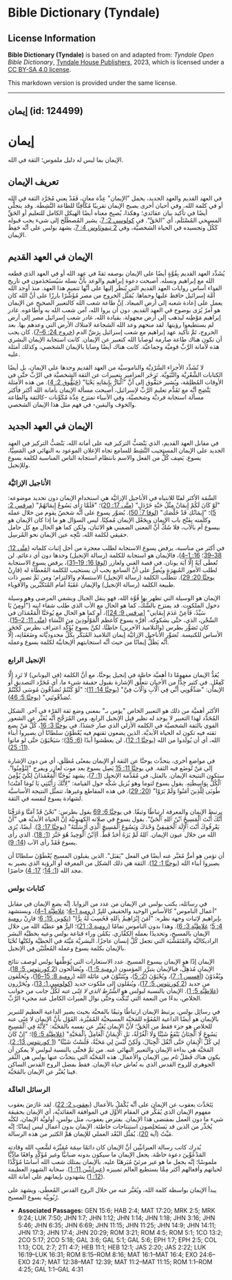 # Bible Dictionary (Tyndale)

## License Information

**Bible Dictionary (Tyndale)** is based on and adapted from: _Tyndale Open Bible Dictionary_, [Tyndale House Publishers](https://tyndaleopenresources.com/), 2023, which is licensed under a [CC BY-SA 4.0 license](https://creativecommons.org/licenses/by-sa/4.0/legalcode.en).

This markdown version is provided under the same license.



--------------------------------

## إيمان (id: 124499)

إيمان
=====

الإيمان بما ليس له دليل ملموس؛ الثقة في الله.

تعريف الإيمان
-------------

في العهد القديم والعهد الجديد، يحمل "الإيمان" عِدَّة معانٍ، فَقَدْ يعني مُجَرَّد الثقة في الله أو في كلمة الله، وفي أحيان أخرى يصبح الإيمان تقريبًا مُكَافِئًا للطاعة النَّشِطَة. وقد يتجلَّى أيضًا في تأكيد بيان عقائدي؛ وهكذا، يُصبِح معناه أيضًا الهيكل الكامل للتعليم أو الحَقِّ المسيحي المُسْتَلَم، أي "الحَقَّ". في [كولوسي 2: 7](https://ref.ly/Col2:7)، يشير المُصطَلَح إلى شيء يجب قبوله كَكُلٍّ وتجسيده في الحياة الشخصيَّة، وفي [2 تيموثاوس 4: 7](https://ref.ly/2Tim4:7)، يشهد بولس على أنَّه حَفِظَ الإيمان.

الإيمان في العهد القديم
-----------------------

يُشَدِّد العهد القديم بِقُوَّةٍ أيضًا على الإيمان بوصفه ثقةً في عهد الله أو في العهد الذي قطعه الله مع إبراهيم ونسله. أصبحت دعوة إبراهيم والوعد بأنَّ نسله سَيُستَخدَمون في تاريخ الفداء أساس روايات العهد القديم التي يُنظَر إليها على أنَّها تتميم هذا العهد. منذ أوجد الله أُمَّة إسرائيل حافظ عليها وحماها. يُمَثِّل الخروج من مصر مُؤَشِّرًا بارزًا على أنَّ الله كان يعمل على إعادة شعبه إلى أرض الميعاد. إنَّ طاعة شعب الله كالتعبير الصحيح عن الإيمان هو أمرٌ يُرَى بوضوح في العهد القديم. دون أن يروا الله، آمن شعب الله به وأطاعوه. غادر إبراهيم مَوْطِنه ليذهب إلى أرض مجهولة. بقيادة الله، غادر شعب إسرائيل مصر إلى أرض لم يستطيعوا رؤيتها. لقد منحهم وعد الله الشجاعة لامتلاك الأرض التي وعدهم بها. بعد الخروج، تَمَّ تأكيد عهد إبراهيم مع شعب إسرائيل بِرَشِّ الدم ([خروج 24: 6–7](https://ref.ly/Exod24:6-Exod24:7)). كان يجب أن تكون هناك طاعة صارمة لوصايا الله كتعبير عن الإيمان. كانت استجابة الإيمان البشري هذه لأمانة الرَّبِّ قوميَّة وجماعيَّة. كانت هناك أيضًا وصايا بالإيمان الشخصي، وكذلك أمثلة عليه.

لا تُشَدِّد الأجزاء السَّرْدِيَّة والناموسيَّة من العهد القديم وحدها على الإيمان، بل أيضًا الكتابات الشِّعْرِيَّة والنَّبَوِيَّة. تَزخَر المزامير بتعبيرات عن الثقة الشخصيَّة في الرَّبِّ حتَّى في الأوقات المُظلِمَة، ويُشير حَبَقُّوق إلى أنَّ "ٱلْبَارُّ بِإِيمَانِهِ يَحْيَا" ([حَبَقُّوق 2: 4](https://ref.ly/Hab2:4)). من هذه الأمثلة يَتَّضِح أنَّه مع تَقَدُّم تعليم الرَّبِّ لإسرائيل، أصبحت مسألة الإيمان بأمانة الله أكثر فأكثر مسألة استجابة فرديَّة وشخصيَّة، وفي الأنبياء تمتزج عِدَّة مُكَوِّنات \-كالثقة والطاعة والخوف واليقين\- في فهم مثل هذا الإيمان الشخصي.

الإيمان في العهد الجديد
-----------------------

في مقابل العهد القديم، الذي يَنْصَبُّ التركيز فيه على أمانة الله، يَنْصَبُّ التركيز في العهد الجديد على الإيمان المستجيب النَّشِط للسامع تجاه الإعلان الموعود به النهائي في المَسِيَّا، يسوع. يَصِف كُلٌّ من الفعل والاسم بانتظام استجابة الناس المناسبة لكلمة يسوع وللإنجيل.

### الأناجيل الإزائيَّة

السِّمَة الأكثر لفتًا للانتباه في الأناجيل الإزائيَّة هي استخدام الإيمان دون تحديد موضوعه: "لَوْ كَانَ لَكُمْ إِيمَانٌ مِثْلُ حَبَّةِ خَرْدَلٍ" ([متَّى 17: 20](https://ref.ly/Matt17:20))؛ "فَلَمَّا رَأَى يَسُوعُ إِيمَانَهُمْ" ([مرقس 2: 5](https://ref.ly/Mark2:5))؛ "إِيمَانُكِ قَدْ خَلَّصَكِ" ([لوقا 7: 50](https://ref.ly/Luke7:50)). يُصَوَّر يسوع على أنَّه شخصٌ يقوم من خلال عمله وكلمته بِفَتْح باب الإيمان وبِجَعْل الإيمان مُمكِنًا. ليس السؤال هو ما إذا كان الإيمان هو بيسوع أم بالآب، فلا شَكَّ أنَّ المعنى الضمني هو الاثنان، ولكن كما هو الحال مع كل حامل حقيقي لكلمة الله، تتَّجِه عين الإيمان نحو المُرسِل.

في أكثر من مناسبة، يرفض يسوع الاستجابة لطلب معجزة من أجل إثبات كلماته ([متَّى 12: 38–39](https://ref.ly/Matt12:38-Matt12:39)؛ [16: 1–4](https://ref.ly/Matt16:1-Matt16:4))، فالإيمان هو استجابة للكلمة (رسالة الإنجيل) وحدها دون أي دعائم. لن تُعطَى آيَةٌ إِلَّا آيَة يونان. في قصة الغني ولعازر ([لوقا 16: 19–31](https://ref.ly/Luke16:19-Luke16:31))، يرفض يسوع الاستجابة لطلب الأمور المُبهِرَة ويُصِرُّ على أنَّ السامع يجب أن يستجيب للكلمة المُعطَاة له (قارِنْ [يوحنَّا 20: 29](https://ref.ly/John20:29)). تتطلَّب الكلمة (رسالة الإنجيل) الاستسلام والالتزام؛ ومن ثَمَّ تصير ذات طبيعة الكلمة (رسالة الإنجيل) والإيمان عَقَبَةً أمام المُتَكَبِّرين والأقوياء.

الإيمان هو الوسيلة التي تظهر بها قُوَّة الله، فهو ينقل الجبال ويشفي المرضى وهو وسيلة دخول الملكوت. قد يمتزج بالشَّكِّ، كما هو الحال مع الأب الذي طلب شفاء ابنه ("أُومِنُ يَا سَيِّدُ، فَأَعِنْ عَدَمَ إِيمَانِي" \[[مرقس 9: 24](https://ref.ly/Mark9:24)])، أو كما هو الحال مع يُوحَنَّا الْمَعْمَدَان في السِّجْن، الذي، حتَّى بشكوكه، أقرَّه يسوع كأعظم الْمَوْلُودِينَ مِنَ النِّسَاءِ ([متَّى 11: 2–15](https://ref.ly/Matt11:2-Matt11:15)). كان تَصَوُّر بطرس (والتلاميذ الآخرين) خاطئًا، لكنَّ يسوع يُؤَكِّد اعتراف بطرس كَحَجَر الأساس للكنيسة. تُصَوِّر الأناجيل الإزائيَّة إيمان التلاميذ المُبَكِّر بِكُلِّ محدوديَّاته وضَعَفَاتِه، إلَّا أنَّه يَظَلُّ إيمانًا من حيث أنَّه استجابتهم الإيجابيَّة لكلمة يسوع وعمله.

### الإنجيل الرابع

يُعَدُّ الإيمان مفهومًا ذا أهميَّة خاصَّة في إنجيل يوحنَّا، مع أنَّ الكلمة (في اليوناني) لا تَرِد إلَّا كَفِعْلٍ. في كثير جِدًّا من الأحيان تتعلَّق الإشارة بقبول حقيقة شيء ما، أي مُجَرَّد التصديق أو الإيمان: "صَدِّقُونِي أَنِّي فِي ٱلْآبِ وَٱلْآبَ فِيَّ" ([يوحنَّا 14: 11](https://ref.ly/John14:11))؛ "لَوْ كُنْتُمْ تُصَدِّقُونَ مُوسَى لَكُنْتُمْ تُصَدِّقُونَنِي" ([يوحنَّا 5: 46](https://ref.ly/John5:46)).

الأكثر أهميَّة من ذلك هو التعبير الخاص "يؤمن بـ" بمعنى وضع ثقة المَرْء في آخر. الشكل المُحَدَّد لهذا التعبير لا يوجد له نظير قبل الإنجيل الرابع، ومن المُرَجَّح أنَّه يُعَبِّر عن الشعور القوي بالثقة الشخصيَّة في الكلمة الأزلي الذي صار جَسَدًا. في [يوحنَّا 3: 16](https://ref.ly/John3:16)، كُلُّ مَنْ يضع ثقته فيه تكون له الحياة الأبديَّة. الذين يضعون ثقتهم فيه يُعْطَوْنَ سلطانًا أن يصيروا أبناء الله، أي أن يُولَدوا من الله ([يوحنَّا 1: 12](https://ref.ly/John1:12)). لن يعطشوا أبدًا ([6: 35](https://ref.ly/John6:35))؛ سَيَحْيَوْنَ حتَّى لو ماتوا ([11: 25](https://ref.ly/John11:25)).

في مواضع أخرى، يتحدَّث يوحنَّا عن الثقة أو الإيمان بمعنًى مُطلَق، أي من دون الإشارة إلى مَنْ تُوضَع فيه الثقة. في [يوحنَّا 11: 15](https://ref.ly/John11:15) يَصِل يسوع بعد موت لعازر ويفرح "لِتُؤْمِنُوا". ستكون النتيجة الإيمان. بالمثل، في مُقَدِّمة الإنجيل ([1: 7](https://ref.ly/John1:7))، يشهد يُوحَنَّا ٱلْمَعْمَدَانُ لِكَيْ يُؤْمِنَ ٱلْكُلُّ بِوَاسِطَتِهِ. يقول يسوع لتوما وهو يُزيل شَكَّه حول القيامة: "لِأَنَّكَ رَأَيْتَنِي يَا تُومَا آمَنْتَ! طُوبَى لِلَّذِينَ آمَنُوا وَلَمْ يَرَوْا" ([20: 29](https://ref.ly/John20:29)). في هذه المقاطع وغيرها، تتمثَّل النتيجة الأساسيَّة لشهادة يسوع لنفسه في الثقة.

يرتبط الإيمان والمعرفة ارتباطًا وثيقًا. في [يوحنَّا 6: 69](https://ref.ly/John6:69) يقول بطرس: "نَحْنُ قَدْ آمَنَّا وَعَرَفْنَا أَنَّكَ أَنْتَ ٱلْمَسِيحُ ٱبْنُ ٱللهِ ٱلْحَيِّ". يقول يسوع في صلاته الكهنوتيَّة إنَّ الحياة الأبديَّة هي "أَنْ يَعْرِفُوكَ أَنْتَ ٱلْإِلَهَ ٱلْحَقِيقِيَّ وَحْدَكَ وَيَسُوعَ ٱلْمَسِيحَ ٱلَّذِي أَرْسَلْتَهُ" ([يوحنَّا 17: 3](https://ref.ly/John17:3)). أيضًا، يُرَى الله من خلال عيون الإيمان. ٱللهُ لَمْ يَرَهُ أَحَدٌ قَطُّ. اَلِٱبْنُ ٱلْوَحِيدُ هُوَ خَبَّرَ ([1: 18](https://ref.ly/John1:18)). الذي رأى يسوع فَقَدْ رأى الآب ([14: 9](https://ref.ly/John14:9)).

أن تؤمن هو أمرٌّ مُعَبَّر عنه أيضًا في الفعل "يَقبَل". الذين يقبلون المسيح يُعْطَوْنَ سلطانًا أن يصيروا أبناء الله ([يوحنَّا 1: 12](https://ref.ly/John1:12)). الثقة هي ذلك الشكل من المعرفة أو الرؤية الذي يصير به مجد الله ([1: 14](https://ref.ly/John1:14)؛ [17: 4](https://ref.ly/John17:4)) حاضرًا.

### كتابات بولس

في رسائله، يكتب بولس عن الإيمان من عدد من الزوايا. إنَّه يضع الإيمان في مقابل "أعمال الناموس" كالأساس الوحيد والحقيقي للبِرِّ ([رومية 1–4](https://ref.ly/Rom1:1-Rom4:25)؛ [غلاطِيَّة 1–4](https://ref.ly/Gal1:1-Gal4:31))، ويستشهد بإبراهيم لإثبات وجهة نظره: "آمَنَ إِبْرَاهِيمُ بِٱللهِ فَحُسِبَ لَهُ بِرًّا" ([تكوين 15: 6](https://ref.ly/Gen15:6)؛ قارِنْ [رومية 4: 5](https://ref.ly/Rom4:5)؛ [غلاطِيَّة 3: 6](https://ref.ly/Gal3:6)). وهذا بدون الناموس تمامًا ([رومية 3: 21](https://ref.ly/Rom3:21))؛ البِرُّ هو عطيَّة الله من خلال الإيمان بالمسيح، وتحديدًا بعمله الكفَّاري. يَكمُن وراء قناعة بولس وعيه بخطيَّة البشر الراديكاليَّة والمُتَفَشِّيَة التي تجعل كُلَّ إنسان عاجزًا. البشريَّة مَيِّتَة في الخطيَّة ولكنَّها تُحْيَا بالإيمان بكلمة يسوع وعمله المُعلَنَيْن في الإنجيل.

الإيمان إذًا هو الإيمان بيسوع المسيح. عدد الاستعارات التي يُوَظِّفها بولس لوصف نتائج الإيمان مُذهِلٌ، فبالإيمان يتبرَّر المؤمنون ([رومية 5: 1](https://ref.ly/Rom5:1))، ويُصَالَحون ([2 كورنثوس 5: 18](https://ref.ly/2Cor5:18))، ويُفْدَوْنَ ([أفسس 1: 7](https://ref.ly/Eph1:7))، ويُحْيَوْنَ ([2: 5](https://ref.ly/Eph2:5))، ويُتَبَنَّوْنَ في عائلة الله ([رومية 8: 15–16](https://ref.ly/Rom8:15-Rom8:16))، ويُخلَقون من جديد ([2 كورنثوس 5: 17](https://ref.ly/2Cor5:17))، ويُنقَلون إلى ملكوت جديد ([كولوسي 1: 13](https://ref.ly/Col1:13))، ويُحَرَّرون ([غلاطِيَّة 5: 1](https://ref.ly/Gal5:1)). الإيمان بالنسبة لبولس هو *الشَّرْط الذي لا غِنًى عنه* لكُلِّ جانب من جوانب الخلاص، بدءًا من النعمة التي تُبَكِّت وحتَّى نوال الميراث الكامل عند مجيء الرَّبِّ.

في رسائِل بولس، يرتبط الإيمان ارتباطًا وثيقًا بالمحبَّة بحيث يصير الداعية العظيم للتبرير بالإيمان هو أيضًا الداعية المُفَوَّه للمَحَبَّة المسيحيَّة المُمَيَّزة. القَوْل بأنَّ الإيمان لا غِنًى عنه للخلاص هو جزء فقط من الحَقِّ؛ لأنَّ الإيمان يُعَبِّر عن نفسه بالمَحَبَّة: "لِأَنَّهُ فِي ٱلْمَسِيحِ يَسُوعَ لَا ٱلْخِتَانُ يَنْفَعُ شَيْئًا وَلَا ٱلْغُرْلَةُ، بَلِ ٱلْإِيمَانُ ٱلْعَامِلُ بِٱلْمَحَبَّةِ" ([غلاطِيَّة 5: 6](https://ref.ly/Gal5:6))؛ "إِنْ كَانَ لِي كُلُّ ٱلْإِيمَانِ حَتَّى أَنْقُلَ ٱلْجِبَالَ، وَلَكِنْ لَيْسَ لِي مَحَبَّةٌ، فَلَسْتُ شَيْئًا" ([1 كورنثوس 13: 2](https://ref.ly/1Cor13:2)). المَحَبَّة هي بداءة الإيمان والتعبير النهائي عنه. من ثمَّ فحتَّى بالنسبة لبولس لا يمكن أن يكون هناك فَصْلٌ *تام* بين الإيمان والأعمال. هذه المَحَبَّة التي يتحدَّث عنها بولس هي الثَّمَر الجوهري للروح القدس الذي به تُعاش حياة الإيمان. فقط بفضل الروح القدس الساكن فينا يُعَبَّر عن الإيمان بالمَحَبَّة.

### الرسائل العامَّة

يَتَحَدَّث يعقوب عن الإيمان على أنَّه يُكْمَلُ بالأعمال ([يعقوب 2: 22](https://ref.ly/Jas2:22)). لقد عَارَضَ يعقوب مفهوم الإيمان الذي يُفَكِّر في المقام الأوَّل في الموافقة العقائديَّة، أي الإيمان بحقيقة شيء ما دون العمل بمقتضى هذا الإيمان. يفترض يعقوب، مثل بولس، أولويَّة الإيمان، لكنَّه يُحَذِّر من الذين قد يَستَخلِصون استنتاجات خاطئة. الإيمان بدون أعمال ليس إيمانًا؛ إنَّه مَيِّتٌ (آية [20](https://ref.ly/Jas2:20)). يُمَثِّل البُعْد العملي للإيمان هَمَّ الكثير من هذه الرسالة.

يُدرِك كاتب رسالة العبرانيِّين أنَّ الإيمان كان دائمًا سِمَة مُمَيِّزَة لشَّعب الله وقادته المَدْعُوِّينَ دعوة خاصَّة. يجعل الإيمان ما سيكون بدونه ضبابيًّا وغير مُؤَكَّدٍ واقعًا مادِّيًّا ملموسًا؛ إنَّه يجعل ما هو غير مرئيّ مُبَرهَنًا عليه. بالإيمان يمتلك شعب الله أساسًا مُؤَكَّدًا لحياتهم وأفعالهم أكثر مِمَّا يستطيع العالم تمييزه ([عبرانيِّين 11: 1](https://ref.ly/Heb11:1)). سحابة الشهود العظيمة ([12: 1](https://ref.ly/Heb12:1)) يشهدون بإيمانهم على أمانة الله.

يبدأ الإيمان بواسطة كلمة الله، ويُعَبَّر عنه من خلال الروح القدس المُعطَى، ويشهد على رُبُوبِيَّة يسوع المسيح.

* **Associated Passages:** GEN 15:6; HAB 2:4; MAT 17:20; MRK 2:5; MRK 9:24; LUK 7:50; JHN 1:7; JHN 1:12; JHN 1:14; JHN 1:18; JHN 3:16; JHN 5:46; JHN 6:35; JHN 6:69; JHN 11:15; JHN 11:25; JHN 14:9; JHN 14:11; JHN 17:3; JHN 17:4; JHN 20:29; ROM 3:21; ROM 4:5; ROM 5:1; 1CO 13:2; 2CO 5:17; 2CO 5:18; GAL 3:6; GAL 5:1; GAL 5:6; EPH 1:7; EPH 2:5; COL 1:13; COL 2:7; 2TI 4:7; HEB 11:1; HEB 12:1; JAS 2:20; JAS 2:22; LUK 16:19–LUK 16:31; ROM 8:15–ROM 8:16; MAT 16:1–MAT 16:4; EXO 24:6–EXO 24:7; MAT 12:38–MAT 12:39; MAT 11:2–MAT 11:15; ROM 1:1–ROM 4:25; GAL 1:1–GAL 4:31

